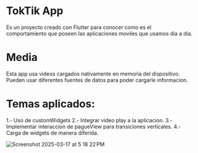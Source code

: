 # TokTik App

Es un proyecto creado con Flutter para conocer como es el comportamiento que poseen las aplicaciones moviles que usamos dia a dia.


# Media

Esta app usa videos cargados nativamente en memoria del dispositivo. 
Pueden usar diferentes fuentes de datos para poder cargarle informacion. 


# Temas aplicados:

1.- Uso de customWidgets
2.- Integrar video play a la aplicacion.
3.- Implementar interaccion de pagueView para transiciones verticales.
4.- Carga de widgets de manera diferida.

![Screenshot 2025-03-17 at 5 18 22 PM](https://github.com/user-attachments/assets/9a22ea28-ba68-4cc4-becb-55562c6082c9)

